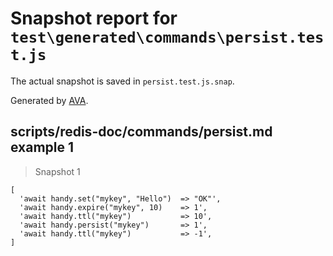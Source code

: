 # Snapshot report for `test\generated\commands\persist.test.js`

The actual snapshot is saved in `persist.test.js.snap`.

Generated by [AVA](https://ava.li).

## scripts/redis-doc/commands/persist.md example 1

> Snapshot 1

    [
      'await handy.set("mykey", "Hello")  => "OK"',
      'await handy.expire("mykey", 10)    => 1',
      'await handy.ttl("mykey")           => 10',
      'await handy.persist("mykey")       => 1',
      'await handy.ttl("mykey")           => -1',
    ]
